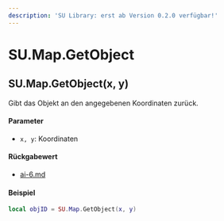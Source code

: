 ```yaml
---
description: 'SU Library: erst ab Version 0.2.0 verfügbar!'
---
```


# SU.Map.GetObject

## SU.Map.GetObject(x, y)

Gibt das Objekt an den angegebenen Koordinaten zurück.

#### Parameter

* `x, y`: Koordinaten

#### Rückgabewert

* [ai-6.md](../../su-api-enums/ai-6.md "mention")

#### Beispiel

```lua
local objID = SU.Map.GetObject(x, y)
```
